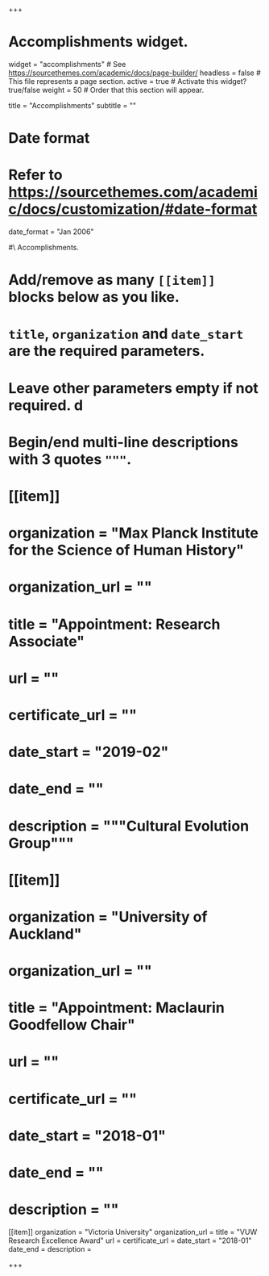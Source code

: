 +++
# Accomplishments widget.
widget = "accomplishments"  # See https://sourcethemes.com/academic/docs/page-builder/
headless = false  # This file represents a page section.
active = true  # Activate this widget? true/false
weight = 50  # Order that this section will appear.

title = "Accomplishments"
subtitle = ""

# Date format
#   Refer to https://sourcethemes.com/academic/docs/customization/#date-format
date_format = "Jan 2006"

#\ Accomplishments.
#   Add/remove as many `[[item]]` blocks below as you like.
#   `title`, `organization` and `date_start` are the required parameters.
#   Leave other parameters empty if not required. d
#   Begin/end multi-line descriptions with 3 quotes `"""`.
# 
# [[item]]
#   organization = "Max Planck Institute for the Science of Human History"
#   organization_url = ""
#   title = "Appointment: Research Associate"
#   url = ""
#   certificate_url = ""
#   date_start = "2019-02"
#   date_end = ""
#   description = """Cultural Evolution Group"""

# [[item]]
#   organization = "University of Auckland"
#   organization_url = ""
#   title = "Appointment: Maclaurin Goodfellow Chair"
#   url = ""
#   certificate_url = ""
#   date_start = "2018-01"
#   date_end = ""
#   description = ""
  
[[item]]
  organization = "Victoria University"
  organization_url = 
  title = "VUW Research Excellence Award"
  url = 
  certificate_url = 
  date_start = "2018-01"
  date_end = 
  description = 

+++
